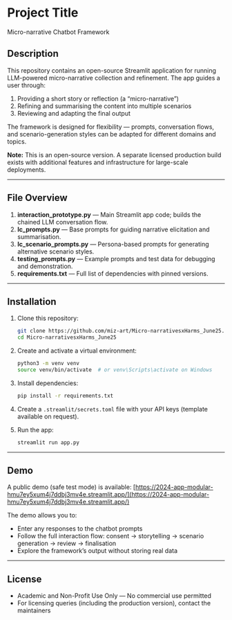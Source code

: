 # Project Title

Micro-narrative Chatbot Framework

## Description

This repository contains an open-source Streamlit application for running LLM-powered micro-narrative collection and refinement. The app guides a user through:

1. Providing a short story or reflection (a “micro-narrative”)
2. Refining and summarising the content into multiple scenarios
3. Reviewing and adapting the final output

The framework is designed for flexibility — prompts, conversation flows, and scenario-generation styles can be adapted for different domains and topics.

**Note:** This is an open-source version. A separate licensed production build exists with additional features and infrastructure for large-scale deployments.

---

## File Overview

1. **interaction\_prototype.py** — Main Streamlit app code; builds the chained LLM conversation flow.
2. **lc\_prompts.py** — Base prompts for guiding narrative elicitation and summarisation.
3. **lc\_scenario\_prompts.py** — Persona-based prompts for generating alternative scenario styles.
4. **testing\_prompts.py** — Example prompts and test data for debugging and demonstration.
5. **requirements.txt** — Full list of dependencies with pinned versions.

---

## Installation

1. Clone this repository:

   ```bash
   git clone https://github.com/miz-art/Micro-narrativesxHarms_June25.git
   cd Micro-narrativesxHarms_June25
   ```
2. Create and activate a virtual environment:

   ```bash
   python3 -m venv venv
   source venv/bin/activate  # or venv\Scripts\activate on Windows
   ```
3. Install dependencies:

   ```bash
   pip install -r requirements.txt
   ```
4. Create a `.streamlit/secrets.toml` file with your API keys (template available on request).
5. Run the app:

   ```bash
   streamlit run app.py
   ```

---

## Demo

A public demo (safe test mode) is available:
[https://2024-app-modular-hmu7ey5xum4j7ddbj3mv4e.streamlit.app/](https://2024-app-modular-hmu7ey5xum4j7ddbj3mv4e.streamlit.app/)

The demo allows you to:

* Enter any responses to the chatbot prompts
* Follow the full interaction flow: consent → storytelling → scenario generation → review → finalisation
* Explore the framework’s output without storing real data

---

## License

* Academic and Non-Profit Use Only — No commercial use permitted
* For licensing queries (including the production version), contact the maintainers

